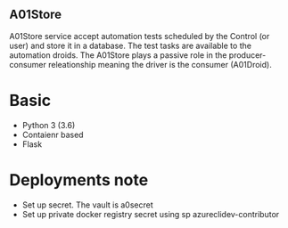 A01Store
--------

A01Store service accept automation tests scheduled by the Control (or user) and store it in a database. The test tasks are available to the automation droids. The A01Store plays a passive role in the producer-consumer releationship meaning the driver is the consumer (A01Droid).

# Basic
- Python 3 (3.6)
- Contaienr based
- Flask

# Deployments note
- Set up secret. The vault is a0secret
- Set up private docker registry secret using sp azureclidev-contributor
